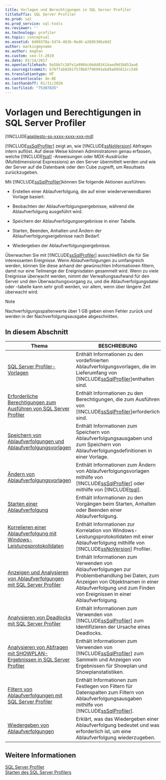 ```yaml
---
title: Vorlagen und Berechtigungen in SQL Server Profiler
titleSuffix: SQL Server Profiler
ms.prod: sql
ms.prod_service: sql-tools
ms.reviewer: ''
ms.technology: profiler
ms.topic: conceptual
ms.assetid: 6d00378a-5d74-463b-9ed6-a2685306a9d2
author: markingmyname
ms.author: maghan
ms.custom: seo-lt-2019
ms.date: 03/14/2017
ms.openlocfilehash: 9a5bb7c38fe1a9984c66dd83414aed9d3b853aa6
ms.sourcegitcommit: b78f7ab9281f570b87f96991ebd9a095812cc546
ms.translationtype: HT
ms.contentlocale: de-DE
ms.lasthandoff: 01/31/2020
ms.locfileid: "75307835"
---
```

# <a name="sql-server-profiler-templates-and-permissions"></a>Vorlagen und Berechtigungen in SQL Server Profiler

[!INCLUDE[appliesto-ss-xxxx-xxxx-xxx-md](../../includes/appliesto-ss-xxxx-xxxx-xxx-md.md)]

[!INCLUDE[ssSqlProfiler](../../includes/sssqlprofiler-md.md)] zeigt an, wie [!INCLUDE[ssNoVersion](../../includes/ssnoversion-md.md)] Abfragen intern auflöst. Auf diese Weise können Administratoren genau erfassen, welche [!INCLUDE[tsql](../../includes/tsql-md.md)] -Anweisungen oder MDX-Ausdrücke (Multidimensional Expressions) an den Server übermittelt werden und wie der Server auf die Datenbank oder den Cube zugreift, um Resultsets zurückzugeben.  
  
 Mit [!INCLUDE[ssSqlProfiler](../../includes/sssqlprofiler-md.md)]können Sie folgende Aktionen ausführen:  
  
-   Erstellen einer Ablaufverfolgung, die auf einer wiederverwendbaren Vorlage basiert.  
  
-   Beobachten der Ablaufverfolgungsergebnisse, während die Ablaufverfolgung ausgeführt wird.  
  
-   Speichern der Ablaufverfolgungsergebnisse in einer Tabelle.  
  
-   Starten, Beenden, Anhalten und Ändern der Ablaufverfolgungsergebnisse nach Bedarf.  
  
-   Wiedergeben der Ablaufverfolgungsergebnisse.  
  
 Überwachen Sie mit [!INCLUDE[ssSqlProfiler](../../includes/sssqlprofiler-md.md)] ausschließlich die für Sie interessanten Ereignisse. Wenn Ablaufverfolgungen zu umfangreich werden, können Sie diese anhand der gewünschten Informationen filtern, damit nur eine Teilmenge der Ereignisdaten gesammelt wird. Wenn zu viele Ereignisse überwacht werden, nimmt der Verwaltungsaufwand für den Server und den Überwachungsvorgang zu, und die Ablaufverfolgungsdatei oder -tabelle kann sehr groß werden, vor allem, wenn über längere Zeit überwacht wird.  
  
> [!NOTE]  
>  Nachverfolgungsspaltenwerte über 1 GB geben einen Fehler zurück und werden in der Nachverfolgungsausgabe abgeschnitten.  
  
## <a name="in-this-section"></a>In diesem Abschnitt  
  
|Thema|BESCHREIBUNG|  
|-----------|-----------------|  
|[SQL Server Profiler-Vorlagen](../../tools/sql-server-profiler/sql-server-profiler-templates.md)|Enthält Informationen zu den vordefinierten Ablaufverfolgungsvorlagen, die im Lieferumfang von [!INCLUDE[ssSqlProfiler](../../includes/sssqlprofiler-md.md)]enthalten sind.|  
|[Erforderliche Berechtigungen zum Ausführen von SQL Server Profiler](../../tools/sql-server-profiler/permissions-required-to-run-sql-server-profiler.md)|Enthält Informationen zu den Berechtigungen, die zum Ausführen von [!INCLUDE[ssSqlProfiler](../../includes/sssqlprofiler-md.md)]erforderlich sind.|  
|[Speichern von Ablaufverfolgungen und Ablaufverfolgungsvorlagen](../../tools/sql-server-profiler/save-traces-and-trace-templates.md)|Enthält Informationen zum Speichern von Ablaufverfolgungsausgaben und zum Speichern von Ablaufverfolgungsdefinitionen in einer Vorlage.|  
|[Ändern von Ablaufverfolgungsvorlagen](../../tools/sql-server-profiler/modify-trace-templates.md)|Enthält Informationen zum Ändern von Ablaufverfolgungsvorlagen mithilfe von [!INCLUDE[ssSqlProfiler](../../includes/sssqlprofiler-md.md)] oder mithilfe von [!INCLUDE[tsql](../../includes/tsql-md.md)].|  
|[Starten einer Ablaufverfolgung](../../tools/sql-server-profiler/start-a-trace.md)|Enthält Informationen zu den Vorgängen beim Starten, Anhalten oder Beenden einer Ablaufverfolgung.|  
|[Korrelieren einer Ablaufverfolgung mit Windows-Leistungsprotokolldaten](../../tools/sql-server-profiler/correlate-a-trace-with-windows-performance-log-data.md)|Enthält Informationen zur Korrelation von Windows-Leistungsprotokolldaten mit einer Ablaufverfolgung mithilfe von [!INCLUDE[ssNoVersion](../../includes/ssnoversion-md.md)] Profiler.|  
|[Anzeigen und Analysieren von Ablaufverfolgungen mit SQL Server Profiler](../../tools/sql-server-profiler/view-and-analyze-traces-with-sql-server-profiler.md)|Enthält Informationen zum Verwenden von Ablaufverfolgungen zur Problembehandlung bei Daten, zum Anzeigen von Objektnamen in einer Ablaufverfolgung und zum Finden von Ereignissen in einer Ablaufverfolgung.|  
|[Analysieren von Deadlocks mit SQL Server Profiler](../../tools/sql-server-profiler/analyze-deadlocks-with-sql-server-profiler.md)|Enthält Informationen zum Verwenden von [!INCLUDE[ssSqlProfiler](../../includes/sssqlprofiler-md.md)] zum Identifizieren der Ursache eines Deadlocks.|  
|[Analysieren von Abfragen mit SHOWPLAN-Ergebnissen in SQL Server Profiler](../../tools/sql-server-profiler/analyze-queries-with-showplan-results-in-sql-server-profiler.md)|Enthält Informationen zum Verwenden von [!INCLUDE[ssSqlProfiler](../../includes/sssqlprofiler-md.md)] zum Sammeln und Anzeigen von Ergebnissen für Showplan und Showplanstatistiken.|  
|[Filtern von Ablaufverfolgungen mit SQL Server Profiler](../../tools/sql-server-profiler/filter-traces-with-sql-server-profiler.md)|Enthält Informationen zum Festlegen von Filtern für Datenspalten zum Filtern von Ablaufverfolgungsausgaben mithilfe von [!INCLUDE[ssSqlProfiler](../../includes/sssqlprofiler-md.md)].|  
|[Wiedergeben von Ablaufverfolgungen](../../tools/sql-server-profiler/replay-traces.md)|Erklärt, was das Wiedergeben einer Ablaufverfolgung bedeutet und was erforderlich ist, um eine Ablaufverfolgung wiederzugeben.|  
  
## <a name="see-also"></a>Weitere Informationen  
 [SQL Server Profiler](../../tools/sql-server-profiler/sql-server-profiler.md)   
 [Starten des SQL Server Profilers](../../tools/sql-server-profiler/start-sql-server-profiler.md)  
  
  
